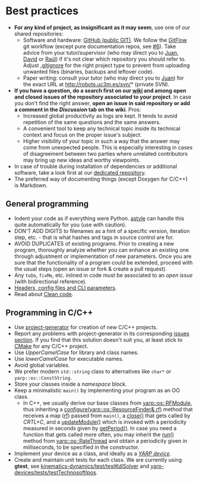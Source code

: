 # Best practices

- **For any kind of project, as insignificant as it may seem**, use one of our shared repositories:
  - Software and hardware: [GitHub (public GIT)](https://github.com/roboticslab-uc3m). We follow the [GitFlow](https://www.atlassian.com/git/tutorials/comparing-workflows/gitflow-workflow/) git workflow (except pure documentation repos, see [#6](https://github.com/roboticslab-uc3m/best-practices/issues/6)). Take advice from your tutor/supervisor (who may direct you to [Juan](https://github.com/jgvictores), [David](https://github.com/David-Estevez) or [Raúl](https://github.com/rsantos88)) if it's not clear which repository you should refer to. Adjust [.gitignore](https://git-scm.com/docs/gitignore) for the right project type to prevent from uploading unwanted files (binaries, backups and leftover code).
  - Paper writing: consult your tutor (who may direct you to [Juan](https://github.com/jgvictores)) for the exact URL at http://robots.uc3m.es/svn/* (private SVN).
- **If you have a question, do a search first on our [wiki](http://robots.uc3m.es/) and among open and closed issues of the repository associated to your project**. In case you don't find the right answer, **open an issue in said repository or add a comment in the *Discussion* tab on the wiki**. Pros:
  - Increased global productivity as logs are kept. It tends to avoid repetition of the same questions and the same answers.
  - A convenient tool to keep any technical topic inside its technical context and focus on the proper issue's subject.
  - Higher visibility of your topic in such a way that the answer may come from unexpected people. This is especially interesting in cases of disagreement between two parties where unrelated contributors may bring up new ideas and worthy viewpoints.
- In case of trouble during installation of dependencies or additional software, take a look first at our [dedicated repository](https://www.gitbook.com/book/roboticslab-uc3m/installation-guides/details).
- The preferred way of documenting things (except Doxygen for C/C++) is Markdown.

## General programming
- Indent your code as if everything were Python. [astyle](http://astyle.sourceforge.net/) can handle this quite automatically for you (use with caution).
- DON'T ADD DIGITS to filenames as a hint of a specific version, iteration step, etc. - that is what hashes and tags in source control are for.
- AVOID DUPLICATES of existing programs. Prior to creating a new program, thoroughly analyze whether you can enhance an existing one through adjustment or implementation of new parameters. Once you are sure that the functionality of a program could be extended, proceed with the usual steps (open an issue or fork & create a pull request).
- Any `toDo`, `fixMe`, etc. inlined in code must be associated to an *open issue* (with bidirectional reference).
- [Headers, config files and CLI parameters](http://robots.uc3m.es/dox-asibot-main/post_install.html#post_install_changing_parameters).
- Read about [Clean code](https://www.google.es/search?q=cleancode).

## Programming in C/C++
- Use [project-generator](https://github.com/roboticslab-uc3m/project-generator) for creation of new C/C++ projects.
- Report any problems with project-generator in its corresponding [issues section](https://github.com/roboticslab-uc3m/project-generator/issues). If you find that this solution doesn't suit you, at least stick to [CMake](http://asrob.uc3m.es/index.php/Tutorial_CMake) for any C/C++ project.
- Use *UpperCamelCase* for library and class names.
- Use *lowerCamelCase* for executable names.
- Avoid global variables.
- We prefer modern `std::string` class to alternatives like `char*` or `yarp::os::ConstString`.
- Store your classes inside a *namespace* block.
- Keep a minimalistic `main()` by implementing your program as an OO class.
  - In C++, we usually derive our base classes from [yarp::os::RFModule](http://www.yarp.it/classyarp_1_1os_1_1RFModule.html), thus inheriting a [configure(yarp::os::ResourceFinder& rf)](http://www.yarp.it/classyarp_1_1os_1_1RFModule.html#a6c3880961b00b0a7eb527d62214169b7) method that receives a map ([rf](http://www.yarp.it/classyarp_1_1os_1_1ResourceFinder.html)) passed from `main()`, a [close()](http://www.yarp.it/classyarp_1_1os_1_1RFModule.html#a58ce26fc6fdcb6eb4af8e8dc678e095e) that gets called by *CRTL+C*, and a [updateModule()](http://www.yarp.it/classyarp_1_1os_1_1RFModule.html#a37ee5baa17ce243458a1dff209e878b7) which is invoked with a periodicity measured in seconds given by [getPeriod()](http://www.yarp.it/classyarp_1_1os_1_1RFModule.html#ace2fdadde1a2690f274079fabd6420d2). In case you need a function that gets called more often, you may inherit the [run()](http://www.yarp.it/classyarp_1_1os_1_1RateThread.html#ac3c97e766733b41a45c799aa0c05598f) method from [yarp::os::RateThread](http://www.yarp.it/classyarp_1_1os_1_1RateThread.html) and obtain a periodicity given in milliseconds, to be specified in the constructor.
- Implement your device as a class, and ideally as a [*YARP device*](http://asrob.uc3m.es/index.php/Tutorial_yarp_devices).
- Create and maintain unit tests for each class. We are currently using **gtest**, see [kinematics-dynamics/test/testKdlSolver](https://github.com/roboticslab-uc3m/kinematics-dynamics/tree/develop/test/testKdlSolver.cpp) and [yarp-devices/tests/testTechnosoftIpos](https://github.com/roboticslab-uc3m/yarp-devices/tree/develop/tests/testTechnosoftIpos/testTechnosoftIpos.cpp).
